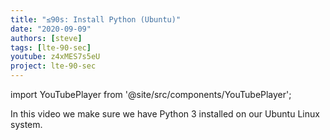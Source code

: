 ```yaml
---
title: "≤90s: Install Python (Ubuntu)"
date: "2020-09-09"
authors: [steve]
tags: [lte-90-sec]
youtube: z4xMES7s5eU
project: lte-90-sec
---
```


import YouTubePlayer from '@site/src/components/YouTubePlayer';

<YouTubePlayer youtubeLink={frontmatter.youtube} />

In this video we make sure we have Python 3 installed on our Ubuntu Linux system.
